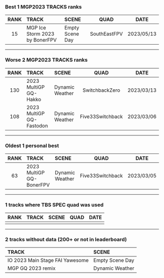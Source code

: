 ### Best 1 MGP2023 TRACKS ranks
|RANK|TRACK|SCENE|QUAD|DATE|
|:---:|:---|:---|:---:|:---:|
|15|MGP Ice Storm 2023 by BonerFPV|Empty Scene Day|SouthEastFPV|2023/05/13|
---
### Worse 2 MGP2023 TRACKS ranks
|RANK|TRACK|SCENE|QUAD|DATE|
|:---:|:---|:---|:---:|:---:|
|130|2023 MultiGP GQ-Hakko|Dynamic Weather|SwitchbackZero|2023/03/13|
|108|2023 MultiGP GQ-Fastodon|Dynamic Weather|Five33Switchback|2023/03/06|
---
### Oldest 1 personal best
|RANK|TRACK|SCENE|QUAD|DATE|
|:---:|:---|:---|:---:|:---:|
|63|2023 MultiGP GQ-BonerFPV|Dynamic Weather|Five33Switchback|2023/03/05|
---
### 1 tracks where TBS SPEC quad was used
|RANK|TRACK|SCENE|QUAD|DATE|
|:---:|:---|:---|:---:|:---:|
||||||
---
### 2 tracks without data (200+ or not in leaderboard)
|TRACK|SCENE|
|:---|:---|
|IO 2023 Main Stage FAI Yawesome|Empty Scene Day|
|MGP GQ 2023 remix|Dynamic Weather|
